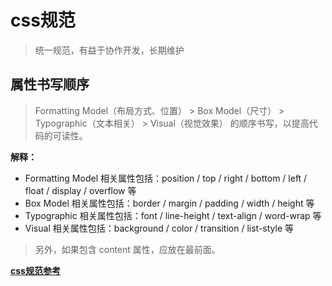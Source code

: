 # css规范

> 统一规范，有益于协作开发，长期维护

## 属性书写顺序

> Formatting Model（布局方式、位置） > Box Model（尺寸） > Typographic（文本相关） > Visual（视觉效果） 的顺序书写，以提高代码的可读性。

**解释：**

* Formatting Model 相关属性包括：position / top / right / bottom / left / float / display / overflow 等
* Box Model 相关属性包括：border / margin / padding / width / height 等
* Typographic 相关属性包括：font / line-height / text-align / word-wrap 等
* Visual 相关属性包括：background / color / transition / list-style 等

> 另外，如果包含 content 属性，应放在最前面。

**[css规范参考](https://github.com/fex-team/styleguide/blob/master/css.md#21-%E6%96%87%E4%BB%B6)**
